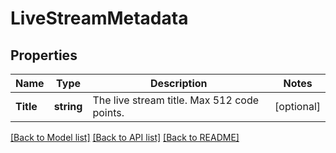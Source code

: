 # LiveStreamMetadata

## Properties
Name | Type | Description | Notes
------------ | ------------- | ------------- | -------------
**Title** | **string** | The live stream title. Max 512 code points. | [optional] 

[[Back to Model list]](../README.md#documentation-for-models) [[Back to API list]](../README.md#documentation-for-api-endpoints) [[Back to README]](../README.md)


